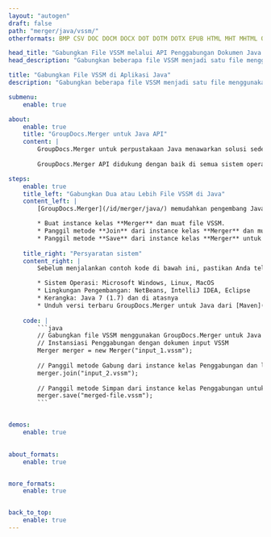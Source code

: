 ```yaml
---
layout: "autogen"
draft: false
path: "merger/java/vssm/"
otherformats: BMP CSV DOC DOCM DOCX DOT DOTM DOTX EPUB HTML MHT MHTML ODP ODS ODT OTP OTT PDF PNG POTM POTX PPS PPSM PPSX PPT PPTM PPTX PS RTF TEX TIF TIFF TSV TXT VDX VSDM VSDX VSSX VSTM VSTX VSX VTX XLAM XLS XLSB XLSM XLSX XLT XLTM XLTX XPS

head_title: "Gabungkan File VSSM melalui API Penggabungan Dokumen Java & J2SE"
head_description: "Gabungkan beberapa file VSSM menjadi satu file menggunakan API penggabungan dokumen Java dengan semua data, gaya, dan pemformatan sebagai dokumen sumber."

title: "Gabungkan File VSSM di Aplikasi Java"
description: "Gabungkan beberapa file VSSM menjadi satu file menggunakan API penggabungan dokumen Java. Gabungkan halaman atau rentang halaman yang dipilih dari berbagai dokumen sumber menjadi satu dokumen hasil dengan semua data, gaya, dan pemformatan sebagai dokumen sumber."

submenu:
    enable: true

about:
    enable: true
    title: "GroupDocs.Merger untuk Java API"
    content: |
        GroupDocs.Merger untuk perpustakaan Java menawarkan solusi sederhana untuk menggabungkan & membagi dengan aman antara berbagai format dokumen termasuk PDF, Microsoft Office (Word, Excel, PowerPoint, OneNote), OpenDocument, HTML, gambar dan banyak lainnya dalam aplikasi .NET. Dengan menambahkan hanya beberapa baris kode, lakukan beberapa operasi dokumen seperti memindahkan, menghapus, memutar, menukar, mengekstrak, atau mengubah orientasi halaman di dalam dokumen. API penggabungan dokumen juga mendukung pratinjau halaman dokumen sebagai gambar untuk menganalisis struktur dokumen, pemformatan, dan konten pada halaman.
        
        GroupDocs.Merger API didukung dengan baik di semua sistem operasi utama dan versi Java termasuk J2SE 7.0 (1.7), J2SE 8.0 (1.8) dan Java 10.

steps:
    enable: true
    title_left: "Gabungkan Dua atau Lebih File VSSM di Java"
    content_left: |
        [GroupDocs.Merger](/id/merger/java/) memudahkan pengembang Java untuk menggabungkan beberapa file VSSM dengan menerapkan beberapa langkah mudah.

        * Buat instance kelas **Merger** dan muat file VSSM.
        * Panggil metode **Join** dari instance kelas **Merger** dan muat file VSSM lainnya.
        * Panggil metode **Save** dari instance kelas **Merger** untuk menyimpan dokumen yang digabungkan.
        
    title_right: "Persyaratan sistem"
    content_right: |
        Sebelum menjalankan contoh kode di bawah ini, pastikan Anda telah menginstal prasyarat berikut di sistem Anda.

        * Sistem Operasi: Microsoft Windows, Linux, MacOS
        * Lingkungan Pengembangan: NetBeans, IntelliJ IDEA, Eclipse
        * Kerangka: Java 7 (1.7) dan di atasnya
        * Unduh versi terbaru GroupDocs.Merger untuk Java dari [Maven](https://repository.groupdocs.com/webapp/#/artifacts/browse/tree/General/repo/com/groupdocs/groupdocs-merger)
        
    code: |
        ```java
        // Gabungkan file VSSM menggunakan GroupDocs.Merger untuk Java API
        // Instansiasi Penggabungan dengan dokumen input VSSM
        Merger merger = new Merger("input_1.vssm");
        
        // Panggil metode Gabung dari instance kelas Penggabungan dan lewati jalur dokumen sumber kedua
        merger.join("input_2.vssm");
            
        // Panggil metode Simpan dari instance kelas Penggabungan untuk menyimpan dokumen yang digabungkan
        merger.save("merged-file.vssm");        
        ```        


demos:
    enable: true
        

about_formats:
    enable: true


more_formats:
    enable: true


back_to_top:
    enable: true
---
```

